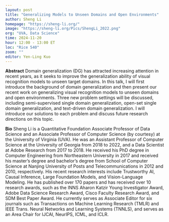 ```yaml
---
layout: post
title: "Generalizing Models to Unseen Domains and Open Environments"
author: Sheng Li
homepage: "https://sheng-li.org/"
image: "https://sheng-li.org/Pics/ShengLi_2022.png"
org: "UVA, Data Science"
time: 2024-11-20
hour: 12:00 - 13:00 ET
loc: "Rice 540"
zoom: ""
editor: Yen-Ling Kuo
---
```


**Abstract**
Domain generalization (DG) has attracted increasing attention in recent years, as it seeks to improve the generalization ability of visual recognition models to unseen target domains. In this talk, I will first introduce the background of domain generalization and then present our recent work on generalizing visual recognition models to unseen domains and open environments. Three new problem settings will be discussed, including semi-supervised single domain generalization, open-set single domain generalization, and text-driven domain generalization. I will introduce our solutions to each problem and discuss future research directions on this topic.

**Bio**
Sheng Li is a Quantitative Foundation Associate Professor of Data Science and an Associate Professor of Computer Science (by courtesy) at the University of Virginia (UVA). He was an Assistant Professor of Computer Science at the University of Georgia from 2018 to 2022, and a Data Scientist at Adobe Research from 2017 to 2018. He received his PhD degree in Computer Engineering from Northeastern University in 2017 and received his master’s degree and bachelor’s degree from School of Computer Science at Nanjing University of Posts and Telecommunications in 2012 and 2010, respectively. His recent research interests include Trustworthy AI, Causal Inference, Large Foundation Models, and Vision-Language Modeling. He has published over 170 papers and has received over 10 research awards, such as the INNS Aharon Katzir Young Investigator Award, Adobe Data Science Research Award, Cisco Faculty Research Award, and SDM Best Paper Award. He currently serves as Associate Editor for six journals such as Transactions on Machine Learning Research (TMLR) and IEEE Trans. Neural Networks and Learning Systems (TNNLS), and serves as an Area Chair for IJCAI, NeurIPS, ICML, and ICLR.
